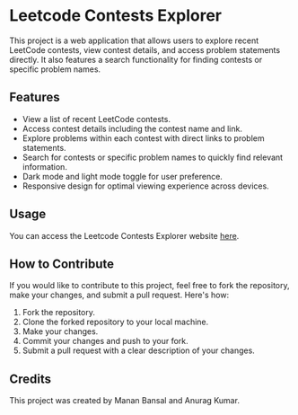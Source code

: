# Leetcode Contests Explorer

This project is a web application that allows users to explore recent LeetCode contests, view contest details, and access problem statements directly. It also features a search functionality for finding contests or specific problem names.

## Features

- View a list of recent LeetCode contests.
- Access contest details including the contest name and link.
- Explore problems within each contest with direct links to problem statements.
- Search for contests or specific problem names to quickly find relevant information.
- Dark mode and light mode toggle for user preference.
- Responsive design for optimal viewing experience across devices.

## Usage

You can access the Leetcode Contests Explorer website [here](https://mananbansal2002.github.io/Leetcode-Contests/). 

## How to Contribute

If you would like to contribute to this project, feel free to fork the repository, make your changes, and submit a pull request. Here's how:

1. Fork the repository.
2. Clone the forked repository to your local machine.
3. Make your changes.
4. Commit your changes and push to your fork.
5. Submit a pull request with a clear description of your changes.

## Credits

This project was created by Manan Bansal and Anurag Kumar.

